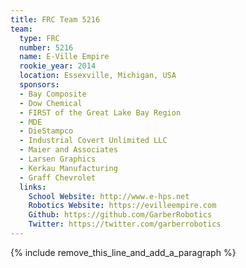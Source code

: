 ```yaml
---
title: FRC Team 5216
team:
  type: FRC
  number: 5216
  name: E-Ville Empire
  rookie_year: 2014
  location: Essexville, Michigan, USA
  sponsors:
  - Bay Composite
  - Dow Chemical
  - FIRST of the Great Lake Bay Region
  - MDE
  - DieStampco
  - Industrial Covert Unlimited LLC
  - Maier and Associates
  - Larsen Graphics
  - Kerkau Manufacturing
  - Graff Chevrolet
  links:
    School Website: http://www.e-hps.net
    Robotics Website: https://evilleempire.com
    Github: https://github.com/GarberRobotics
    Twitter: https://twitter.com/garberrobotics
---
```


{% include remove_this_line_and_add_a_paragraph %}

